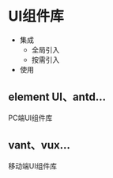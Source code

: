 <!--
 * @Author: your name
 * @Date: 2021-07-14 09:48:07
 * @LastEditTime: 2021-08-19 16:28:38
 * @LastEditors: Please set LastEditors
 * @Description: In User Settings Edit
 * @FilePath: /my-training-doc/docs/html-css/html.md
-->
# UI组件库
* 集成
  * 全局引入
  * 按需引入
* 使用
## element UI、antd...
PC端UI组件库
## vant、vux...
移动端UI组件库
